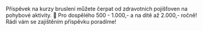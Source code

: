 Příspěvek na kurzy bruslení můžete čerpat od zdravotních pojišťoven na pohybové aktivity. 
📌 Pro dospělého 500 - 1.000,- a na dítě až 2.000,- ročně!
Rádi vám se zajištěním příspěvku poradíme!
